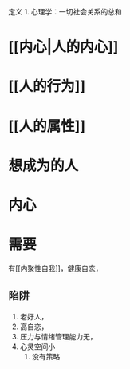 定义
	1. 心理学：一切社会关系的总和

# [[内心|人的内心]]
# [[人的行为]]
# [[人的属性]]

# 想成为的人
# 内心
# 需要
有[[内聚性自我]]，健康自恋，
## 陷阱
1. 老好人，
2. 高自恋，
3. 压力与情绪管理能力无，
4. 心灵空间小
	1. 没有策略